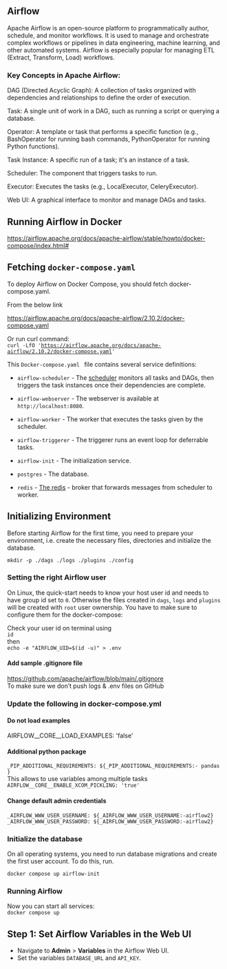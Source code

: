 <!--StartFragment-->
## Airflow
Apache Airflow is an open-source platform to programmatically author, schedule, and monitor workflows. It is used to manage and orchestrate complex workflows or pipelines in data engineering, machine learning, and other automated systems. Airflow is especially popular for managing ETL (Extract, Transform, Load) workflows.

### Key Concepts in Apache Airflow:

DAG (Directed Acyclic Graph): A collection of tasks organized with dependencies and relationships to define the order of execution.

Task: A single unit of work in a DAG, such as running a script or querying a database.

Operator: A template or task that performs a specific function (e.g., BashOperator for running bash commands, PythonOperator for running Python functions).

Task Instance: A specific run of a task; it's an instance of a task.

Scheduler: The component that triggers tasks to run.

Executor: Executes the tasks (e.g., LocalExecutor, CeleryExecutor).

Web UI: A graphical interface to monitor and manage DAGs and tasks.


## Running Airflow in Docker
<https://airflow.apache.org/docs/apache-airflow/stable/howto/docker-compose/index.html#>


## Fetching `docker-compose.yaml`

To deploy Airflow on Docker Compose, you should fetch docker-compose.yaml.

From the below link 

<https://airflow.apache.org/docs/apache-airflow/2.10.2/docker-compose.yaml>

Or run curl command:\
`curl -LfO '`[`https://airflow.apache.org/docs/apache-airflow/2.10.2/docker-compose.yaml`](https://airflow.apache.org/docs/apache-airflow/2.10.2/docker-compose.yaml)`'`

This `Docker-compose.yaml ` file contains several service definitions:

- `airflow-scheduler` - The [scheduler](https://airflow.apache.org/docs/apache-airflow/stable/administration-and-deployment/scheduler.html) monitors all tasks and DAGs, then triggers the task instances once their dependencies are complete.

- `airflow-webserver` - The webserver is available at `http://localhost:8080`.

- `airflow-worker` - The worker that executes the tasks given by the scheduler.

- `airflow-triggerer` - The triggerer runs an event loop for deferrable tasks.

- `airflow-init` - The initialization service.

- `postgres` - The database.

- `redis` - [The redis](https://redis.io/) - broker that forwards messages from scheduler to worker.


## Initializing Environment

Before starting Airflow for the first time, you need to prepare your environment, i.e. create the necessary files, directories and initialize the database.

    mkdir -p ./dags ./logs ./plugins ./config


### Setting the right Airflow user

On Linux, the quick-start needs to know your host user id and needs to have group id set to `0`. Otherwise the files created in `dags`, `logs` and `plugins` will be created with `root` user ownership. You have to make sure to configure them for the docker-compose:

Check your user id on terminal using\
`id`
\
then
\
`echo -e "AIRFLOW_UID=$(id -u)" > .env`

#### Add sample .gitignore file 

https://github.com/apache/airflow/blob/main/.gitignore
\
To make sure we don’t push logs & .env files on GitHub
### Update the following in docker-compose.yml
#### Do not load examples
AIRFLOW__CORE__LOAD_EXAMPLES: 'false'
#### Additional python package 
`_PIP_ADDITIONAL_REQUIREMENTS: ${_PIP_ADDITIONAL_REQUIREMENTS:- pandas }`
\
This allows to use variables among multiple tasks
`AIRFLOW__CORE__ENABLE_XCOM_PICKLING: 'true'`



#### Change default admin credentials
`_AIRFLOW_WWW_USER_USERNAME: ${_AIRFLOW_WWW_USER_USERNAME:-airflow2}`
\
`_AIRFLOW_WWW_USER_PASSWORD: ${_AIRFLOW_WWW_USER_PASSWORD:-airflow2}`


### Initialize the database

On all operating systems, you need to run database migrations and create the first user account. To do this, run.

    docker compose up airflow-init


### Running Airflow

Now you can start all services:\
`docker compose up`


## **Step 1: Set Airflow Variables in the Web UI**

- Navigate to **Admin** > **Variables** in the Airflow Web UI.
- Set the variables `DATABASE_URL` and `API_KEY`.


<!--EndFragment-->

